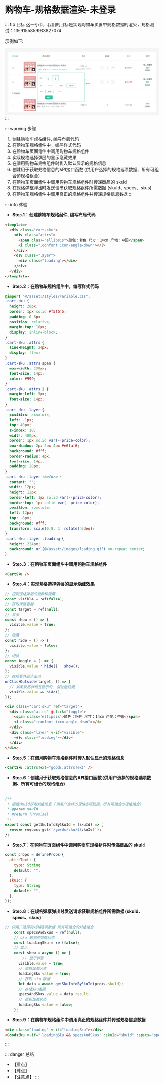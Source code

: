 # 购物车-规格数据渲染-未登录

::: tip 目标
这一小节，我们的目标是实现购物车页面中规格数据的渲染，规格测试：1369155859933827074

示例如下:

![63](./images//63.png)
:::

::: warning 步骤

1. 创建购物车规格组件, 编写布局代码
2. 在购物车规格组件中，编写样式代码
3. 在购物车页面组件中调用购物车规格组件
4. 实现规格选择弹层的显示隐藏效果
5. 在调用购物车规格组件时传入默认显示的规格信息
6. 创建用于获取规格信息的API接口函数 (供用户选择的规格选项数据、所有可组合的规格组合)
7. 在购物车页面组件中调用购物车规格组件时传递商品的 skuId
8. 在规格弹框弹出时发送请求获取规格组件所需数据 (skuId、specs、skus)
9. 在购物车规格组件中调用真正的规格组件并传递规格信息数据
:::

::: info 体验

* **Step.1：创建购物车规格组件, 编写布局代码**

```html
<template>
  <div class="cart-sku">
    <div class="attrs">
      <span class="ellipsis">颜色：粉色 尺寸：14cm 产地：中国</span>
      <i class="iconfont icon-angle-down"></i>
    </div>
    <div class="layer">
      <div class="loading"></div>
    </div>
  </div>
</template>

```

* **Step.2：在购物车规格组件中，编写样式代码**

```css
@import "@/assets/styles/variable.css";
.cart-sku {
  height: 28px;
  border: 1px solid #f5f5f5;
  padding: 0 6px;
  position: relative;
  margin-top: 10px;
  display: inline-block;
}
.cart-sku .attrs {
  line-height: 24px;
  display: flex;
}
.cart-sku .attrs span {
  max-width: 230px;
  font-size: 14px;
  color: #999;
}
.cart-sku .attrs i {
  margin-left: 5px;
  font-size: 14px;
}
.cart-sku .layer {
  position: absolute;
  left: -1px;
  top: 40px;
  z-index: 10;
  width: 400px;
  border: 1px solid var(--price-color);
  box-shadow: 2px 2px 4px #e6faf6;
  background: #fff;
  border-radius: 4px;
  font-size: 14px;
  padding: 20px;
}
.cart-sku .layer::before {
  content: "";
  width: 12px;
  height: 12px;
  border-left: 1px solid var(--price-color);
  border-top: 1px solid var(--price-color);
  position: absolute;
  left: 12px;
  top: -8px;
  background: #fff;
  transform: scale(0.8, 1) rotate(45deg);
}
.cart-sku .layer .loading {
  height: 224px;
  background: url(@/assets/images/loading.gif) no-repeat center;
}
```

* **Step.3：在购物车页面组件中调用购物车规格组件**

```html
<CartSku />
```

* **Step.4：实现规格选择弹层的显示隐藏效果**

```js
// 控制规格弹层的显示和隐藏
const visible = ref(false);
// 获取弹层容器
const target = ref(null);
// 显示
const show = () => {
  visible.value = true;
};
// 隐藏
const hide = () => {
  visible.value = false;
};
// 切换
const toggle = () => {
  visible.value ? hide() : show();
};
// 在规格外部点击时
onClickOutside(target, () => {
  // 如果规格弹框是显示的, 就让他隐藏
  visible.value && hide();
});
```

```html
<div class="cart-sku" ref="target">
  <div class="attrs" @click="toggle">
    <span class="ellipsis">颜色：粉色 尺寸：14cm 产地：中国</span>
    <i class="iconfont icon-angle-down"></i>
  </div>
  <div class="layer" v-if="visible">
    <div class="loading"></div>
  </div>
</div>
```

* **Step.5：在调用购物车规格组件时传入默认显示的规格信息**

```html
<CartSku :attrsText="goods.attrsText" />
```

* **Step.6：创建用于获取规格信息的API接口函数 (供用户选择的规格选项数据、所有可组合的规格组合)**

```js

/**
 * 根据skuId获取规格信息 (供用户选择的规格选项数据、所有可组合的规格组合)
 * @param skuId
 * @return {Promise}
 */
export const getSkuInfoBySkuId = (skuId) => {
  return request.get(`/goods/sku/${skuId}`);
};

```

* **Step.7：在购物车页面组件中调用购物车规格组件时传递商品的 skuId**

```js
const props = defineProps({
  attrsText: {
    type: String,
    default: "",
  },
  skuId: {
    type: String,
    default: "",
  },
});
```

* **Step.8：在规格弹框弹出时发送请求获取规格组件所需数据 (skuId、specs、skus)**

```js
// 供用户选择的规格选项数据 所有可组合的规格组合
    const specsAndSkus = ref(null);
    // sku 数据的加载状态
    const loadingSku = ref(false);
    // 显示
    const show = async () => {
        // 显示弹层
      visible.value = true;
      // 更新加载状态
      loadingSku.value = true;
      // 获取 sku 数据
      let data = await getSkuInfoBySkuId(props.skuId);
      // 存储sku数据
      specsAndSkus.value = data.result;
      // 更新加载状态
      loadingSku.value = false;
    };
```

* **Step.9：在购物车规格组件中调用真正的规格组件并传递规格信息数据**

```html
<div class="loading" v-if="loadingSku"></div>
<GoodsSku v-if="!loadingSku && specsAndSkus" :skuId="skuId" :specs="specsAndSkus.specs" :skus="specsAndSkus.skus" />
```

:::

::: danger 总结

* 【重点】
* 【难点】
* 【注意点】
:::
